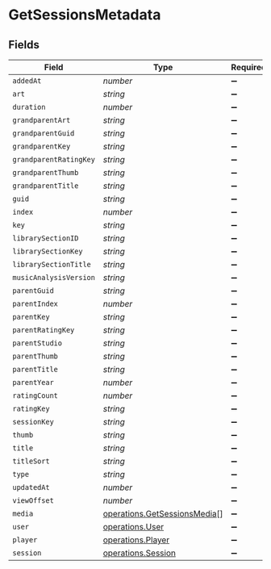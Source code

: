 # GetSessionsMetadata


## Fields

| Field                                                                        | Type                                                                         | Required                                                                     | Description                                                                  | Example                                                                      |
| ---------------------------------------------------------------------------- | ---------------------------------------------------------------------------- | ---------------------------------------------------------------------------- | ---------------------------------------------------------------------------- | ---------------------------------------------------------------------------- |
| `addedAt`                                                                    | *number*                                                                     | :heavy_minus_sign:                                                           | N/A                                                                          | 1705543312                                                                   |
| `art`                                                                        | *string*                                                                     | :heavy_minus_sign:                                                           | N/A                                                                          | /library/metadata/39904/art/1705310687                                       |
| `duration`                                                                   | *number*                                                                     | :heavy_minus_sign:                                                           | N/A                                                                          | 186240                                                                       |
| `grandparentArt`                                                             | *string*                                                                     | :heavy_minus_sign:                                                           | N/A                                                                          | /library/metadata/39904/art/1705310687                                       |
| `grandparentGuid`                                                            | *string*                                                                     | :heavy_minus_sign:                                                           | N/A                                                                          | plex://artist/5d07bbfd403c6402904a6480                                       |
| `grandparentKey`                                                             | *string*                                                                     | :heavy_minus_sign:                                                           | N/A                                                                          | /library/metadata/39904                                                      |
| `grandparentRatingKey`                                                       | *string*                                                                     | :heavy_minus_sign:                                                           | N/A                                                                          | 39904                                                                        |
| `grandparentThumb`                                                           | *string*                                                                     | :heavy_minus_sign:                                                           | N/A                                                                          | /library/metadata/39904/thumb/1705310687                                     |
| `grandparentTitle`                                                           | *string*                                                                     | :heavy_minus_sign:                                                           | N/A                                                                          | Green Day                                                                    |
| `guid`                                                                       | *string*                                                                     | :heavy_minus_sign:                                                           | N/A                                                                          | plex://track/6535834f71f22f36f71a8e8f                                        |
| `index`                                                                      | *number*                                                                     | :heavy_minus_sign:                                                           | N/A                                                                          | 1                                                                            |
| `key`                                                                        | *string*                                                                     | :heavy_minus_sign:                                                           | N/A                                                                          | /library/metadata/67085                                                      |
| `librarySectionID`                                                           | *string*                                                                     | :heavy_minus_sign:                                                           | N/A                                                                          | 3                                                                            |
| `librarySectionKey`                                                          | *string*                                                                     | :heavy_minus_sign:                                                           | N/A                                                                          | /library/sections/3                                                          |
| `librarySectionTitle`                                                        | *string*                                                                     | :heavy_minus_sign:                                                           | N/A                                                                          | Music                                                                        |
| `musicAnalysisVersion`                                                       | *string*                                                                     | :heavy_minus_sign:                                                           | N/A                                                                          | 1                                                                            |
| `parentGuid`                                                                 | *string*                                                                     | :heavy_minus_sign:                                                           | N/A                                                                          | plex://album/65394d6d472b8ab03ef47f12                                        |
| `parentIndex`                                                                | *number*                                                                     | :heavy_minus_sign:                                                           | N/A                                                                          | 1                                                                            |
| `parentKey`                                                                  | *string*                                                                     | :heavy_minus_sign:                                                           | N/A                                                                          | /library/metadata/67084                                                      |
| `parentRatingKey`                                                            | *string*                                                                     | :heavy_minus_sign:                                                           | N/A                                                                          | 67084                                                                        |
| `parentStudio`                                                               | *string*                                                                     | :heavy_minus_sign:                                                           | N/A                                                                          | Reprise Records                                                              |
| `parentThumb`                                                                | *string*                                                                     | :heavy_minus_sign:                                                           | N/A                                                                          | /library/metadata/67084/thumb/1705543314                                     |
| `parentTitle`                                                                | *string*                                                                     | :heavy_minus_sign:                                                           | N/A                                                                          | Saviors                                                                      |
| `parentYear`                                                                 | *number*                                                                     | :heavy_minus_sign:                                                           | N/A                                                                          | 2024                                                                         |
| `ratingCount`                                                                | *number*                                                                     | :heavy_minus_sign:                                                           | N/A                                                                          | 45885                                                                        |
| `ratingKey`                                                                  | *string*                                                                     | :heavy_minus_sign:                                                           | N/A                                                                          | 67085                                                                        |
| `sessionKey`                                                                 | *string*                                                                     | :heavy_minus_sign:                                                           | N/A                                                                          | 203                                                                          |
| `thumb`                                                                      | *string*                                                                     | :heavy_minus_sign:                                                           | N/A                                                                          | /library/metadata/67084/thumb/1705543314                                     |
| `title`                                                                      | *string*                                                                     | :heavy_minus_sign:                                                           | N/A                                                                          | The American Dream Is Killing Me                                             |
| `titleSort`                                                                  | *string*                                                                     | :heavy_minus_sign:                                                           | N/A                                                                          | American Dream Is Killing Me                                                 |
| `type`                                                                       | *string*                                                                     | :heavy_minus_sign:                                                           | N/A                                                                          | track                                                                        |
| `updatedAt`                                                                  | *number*                                                                     | :heavy_minus_sign:                                                           | N/A                                                                          | 1705543314                                                                   |
| `viewOffset`                                                                 | *number*                                                                     | :heavy_minus_sign:                                                           | N/A                                                                          | 1000                                                                         |
| `media`                                                                      | [operations.GetSessionsMedia](../../models/operations/getsessionsmedia.md)[] | :heavy_minus_sign:                                                           | N/A                                                                          |                                                                              |
| `user`                                                                       | [operations.User](../../models/operations/user.md)                           | :heavy_minus_sign:                                                           | N/A                                                                          |                                                                              |
| `player`                                                                     | [operations.Player](../../models/operations/player.md)                       | :heavy_minus_sign:                                                           | N/A                                                                          |                                                                              |
| `session`                                                                    | [operations.Session](../../models/operations/session.md)                     | :heavy_minus_sign:                                                           | N/A                                                                          |                                                                              |